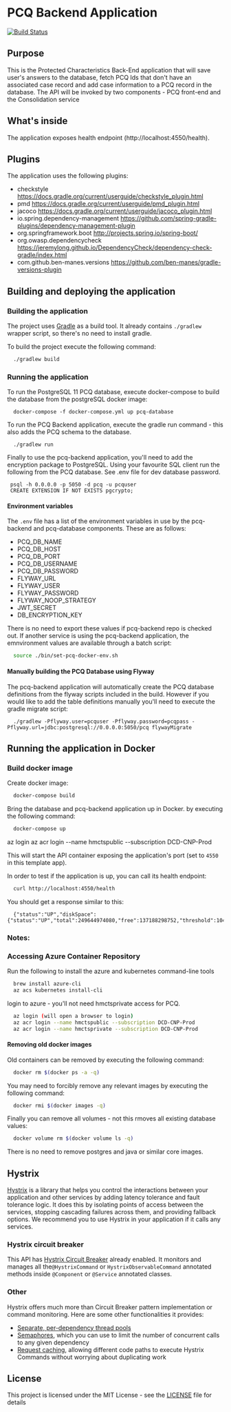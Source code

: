 # PCQ Backend Application

[![Build Status](https://travis-ci.org/hmcts/pcq-backend.svg?branch=master)](https://travis-ci.org/hmcts/pcq-backend)

## Purpose

This is the Protected Characteristics Back-End application that will save user's answers to the database, fetch PCQ Ids that don't have an associated case record and add case information to a PCQ record in the database. The API will be invoked by two components - PCQ front-end and the Consolidation service

## What's inside

The application exposes health endpoint (http://localhost:4550/health).

## Plugins

The application uses the following plugins:

  * checkstyle https://docs.gradle.org/current/userguide/checkstyle_plugin.html
  * pmd https://docs.gradle.org/current/userguide/pmd_plugin.html
  * jacoco https://docs.gradle.org/current/userguide/jacoco_plugin.html
  * io.spring.dependency-management https://github.com/spring-gradle-plugins/dependency-management-plugin
  * org.springframework.boot http://projects.spring.io/spring-boot/
  * org.owasp.dependencycheck https://jeremylong.github.io/DependencyCheck/dependency-check-gradle/index.html
  * com.github.ben-manes.versions https://github.com/ben-manes/gradle-versions-plugin

## Building and deploying the application

### Building the application

The project uses [Gradle](https://gradle.org) as a build tool. It already contains
`./gradlew` wrapper script, so there's no need to install gradle.

To build the project execute the following command:
```bash
  ./gradlew build
```

### Running the application

To run the PostgreSQL 11 PCQ database, execute docker-compose to build the database from the postgreSQL docker image:
```
  docker-compose -f docker-compose.yml up pcq-database
```

To run the PCQ Backend application, execute the gradle run command - this also adds the PCQ schema to the database.
```
  ./gradlew run
```

Finally to use the pcq-backend application, you'll need to add the encryption package to PostgreSQL.
Using your favourite SQL client run the following from the PCQ database. See .env file for dev database password.
 ```
  psql -h 0.0.0.0 -p 5050 -d pcq -u pcquser
  CREATE EXTENSION IF NOT EXISTS pgcrypto;
 ```

#### Environment variables

The `.env` file has a list of the environment variables in use by the pcq-backend and pcq-database components. These are as follows:
* PCQ_DB_NAME
* PCQ_DB_HOST
* PCQ_DB_PORT
* PCQ_DB_USERNAME
* PCQ_DB_PASSWORD
* FLYWAY_URL
* FLYWAY_USER
* FLYWAY_PASSWORD
* FLYWAY_NOOP_STRATEGY
* JWT_SECRET
* DB_ENCRYPTION_KEY

There is no need to export these values if pcq-backend repo is checked out.
If another service is using the pcq-backend application, the emnvironment values are available through a batch script:
```bash
  source ./bin/set-pcq-docker-env.sh
```

#### Manually building the PCQ Database using Flyway

The pcq-backend application will automatically create the PCQ database definitions from the flyway scripts included in the build.
However if you would like to add the table definitions manually you'll need to execute the gradle migrate script:
```
  ./gradlew -Pflyway.user=pcquser -Pflyway.password=pcqpass -Pflyway.url=jdbc:postgresql://0.0.0.0:5050/pcq flywayMigrate
```

## Running the application in Docker

### Build docker image

Create docker image:
```bash
  docker-compose build
```

Bring the database and pcq-backend application up in Docker.
by executing the following command:
```bash
  docker-compose up
```

az login
az acr login --name hmctspublic --subscription DCD-CNP-Prod

This will start the API container exposing the application's port
(set to `4550` in this template app).

In order to test if the application is up, you can call its health endpoint:
```bash
  curl http://localhost:4550/health
```

You should get a response similar to this:
```
  {"status":"UP","diskSpace":{"status":"UP","total":249644974080,"free":137188298752,"threshold":10485760}}
```

### Notes:

### Accessing Azure Container Repository

Run the following to install the azure and kubernetes command-line tools
```bash
  brew install azure-cli
  az acs kubernetes install-cli
```
login to azure - you'll not need hmctsprivate access for PCQ.
```bash
  az login (will open a browser to login)
  az acr login --name hmctspublic --subscription DCD-CNP-Prod
  az acr login --name hmctsprivate --subscription DCD-CNP-Prod
```

#### Removing old docker images

Old containers can be removed by executing the following command:
```bash
  docker rm $(docker ps -a -q)
```
You may need to forcibly remove any relevant images by executing the following command:
```bash
  docker rmi $(docker images -q)
```
Finally you can remove all volumes - not this rmoves all existing database values:
```bash
  docker volume rm $(docker volume ls -q)
```

There is no need to remove postgres and java or similar core images.


## Hystrix

[Hystrix](https://github.com/Netflix/Hystrix/wiki) is a library that helps you control the interactions
between your application and other services by adding latency tolerance and fault tolerance logic. It does this
by isolating points of access between the services, stopping cascading failures across them,
and providing fallback options. We recommend you to use Hystrix in your application if it calls any services.

### Hystrix circuit breaker

This API has [Hystrix Circuit Breaker](https://github.com/Netflix/Hystrix/wiki/How-it-Works#circuit-breaker)
already enabled. It monitors and manages all the`@HystrixCommand` or `HystrixObservableCommand` annotated methods
inside `@Component` or `@Service` annotated classes.

### Other

Hystrix offers much more than Circuit Breaker pattern implementation or command monitoring.
Here are some other functionalities it provides:
 * [Separate, per-dependency thread pools](https://github.com/Netflix/Hystrix/wiki/How-it-Works#isolation)
 * [Semaphores](https://github.com/Netflix/Hystrix/wiki/How-it-Works#semaphores), which you can use to limit
 the number of concurrent calls to any given dependency
 * [Request caching](https://github.com/Netflix/Hystrix/wiki/How-it-Works#request-caching), allowing
 different code paths to execute Hystrix Commands without worrying about duplicating work

## License

This project is licensed under the MIT License - see the [LICENSE](LICENSE) file for details
